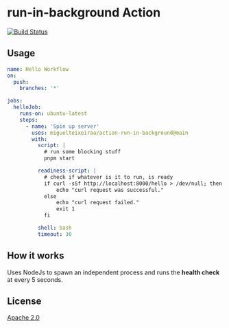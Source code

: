 # run-in-background Action

[![Build Status](https://github.com/miguelteixeiraa/action-run-in-background/workflows/lint-and-test/badge.svg)](https://github.com/miguelteixeiraa/action-run-in-background/actions)

## Usage

```yaml
name: Hello Workflow
on:
  push:
    branches: '*'

jobs:
  helloJob:
    runs-on: ubuntu-latest
    steps:
      - name: 'Spin up server'
        uses: miguelteixeiraa/action-run-in-background@main
        with:
          script: |
            # run some blocking stuff
            pnpm start

          readiness-script: |
            # check if whatever is it to run, is ready
            if curl -sSf http://localhost:8000/hello > /dev/null; then
                echo "curl request was successful."
            else
                echo "curl request failed."
                exit 1
            fi

          shell: bash
          timeout: 30
```

## How it works

Uses NodeJs to spawn an independent process and runs the **health check** at every 5 seconds.

## License

[Apache 2.0](LICENSE)
